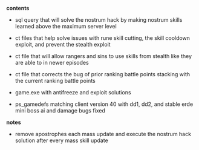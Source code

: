 **contents**

* sql query that will solve the nostrum hack by making nostrum skills learned above the maximum server level

* ct files that help solve issues with rune skill cutting, the skill cooldown exploit, and prevent the stealth exploit

* ct file that will allow rangers and sins to use skills from stealth like they are able to in newer episodes

* ct file that corrects the bug of prior ranking battle points stacking with the current ranking battle points

* game.exe with antifreeze and exploit solutions

* ps_gamedefs matching client version 40 with dd1, dd2, and stable erde mini boss ai and damage bugs fixed

**notes**

* remove apostrophes each mass update and execute the nostrum hack solution after every mass skill update
